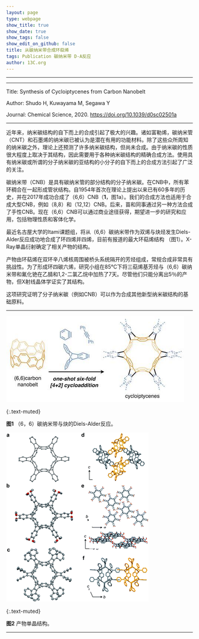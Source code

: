 ```yaml
---
layout: page
type: webpage
show_title: true
show_date: true
show_tags: false
show_edit_on_github: false
title: 从碳纳米带合成环萜烯
tags: Publication 碳纳米带 D-A反应
author: 13C.org
---
```


-----





-----

Title: Synthesis of Cycloiptycenes from Carbon Nanobelt

Author: Shudo H, Kuwayama M, Segawa Y

Journal:   Chemical Science, 2020. https://doi.org/10.1039/d0sc02501a

-----

近年来，纳米碳结构的自下而上的合成引起了极大的兴趣。诸如富勒烯，碳纳米管（CNT）和石墨烯的纳米碳已被认为是潜在有用的功能材料。除了这些众所周知的纳米碳之外，理论上还预测了许多纳米碳结构，但尚未合成。由于纳米碳的性质很大程度上取决于其结构，因此需要用于各种纳米碳结构的精确合成方法。使用具有纳米碳或所谓的分子纳米碳的亚结构的小分子的自下而上的合成方法引起了广泛的关注。

碳纳米带（CNB）是具有碳纳米管的部分结构的分子纳米碳。在CNB中，所有苯环稠合在一起形成管状结构。自1954年首次在理论上提出以来已有60多年的历史，并在2017年成功合成了（6,6）CNB（**1**，图1a）。我们的合成方法也适用于合成大型CNB，例如（8,8）和（12,12）CNB。后来，苗和同事通过另一种方法合成了手性CNB。现在（6,6）CNB可以通过商业途径获得，期望进一步的研究和应用，包括物理性质和客体化学。

最近名古屋大学的Itami课题组，将从（6,6）碳纳米带作为双烯与炔烃发生Diels-Alder反应成功地合成了环四烯并四烯，目前有报道的最大环萜烯结构 （图1）。X-Ray单晶衍射确定了相关产物的结构。

产物由环萜烯在双环辛八烯核周围被桥头系统隔开的芳烃组成，常规合成非常具有挑战性。为了形成环四碳六烯，研究小组在85°C下将三萜烯基芳烃与（6,6）碳纳米带和氟化铯在乙腈和1,2-二氯乙烷中加热了7天。尽管他们只能分离出5％的产物，但X射线晶体学证实了其结构。

这项研究证明了分子纳米碳（例如CNB）可以作为合成其他新型纳米碳结构的基础原料。

-----



<img src="/assets/images/upload/2020-06-28-%E4%BB%8E%E7%A2%B3%E7%BA%B3%E7%B1%B3%E5%B8%A6%E5%90%88%E6%88%90%E8%8C%82%E8%A1%8D%E7%94%9F%E7%89%A9.assets/505687_d0sc02501aga_425573.jpg" alt="13c导航-(6,6)碳纳米带与炔的Diels-Alder反应" class="img-fluid"/>

{:.text-muted}

**图1** （6，6）碳纳米带与炔的Diels-Alder反应。



<img src="/assets/images/upload/2020-06-28-%E4%BB%8E%E7%A2%B3%E7%BA%B3%E7%B1%B3%E5%B8%A6%E5%90%88%E6%88%90%E8%8C%82%E8%A1%8D%E7%94%9F%E7%89%A9.assets/d0sc02501a-f2.gif" alt="13C导航-环萜烯单晶结构" class="img-fluid" />

{:.text-muted}

**图2**  产物单晶结构。

-----

